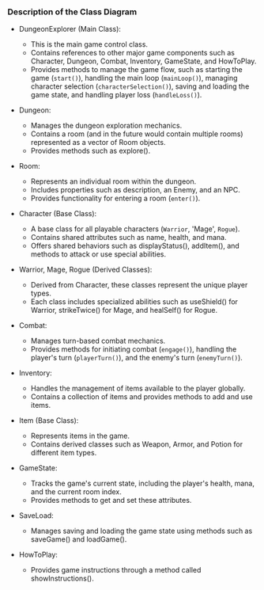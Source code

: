 ### Description of the Class Diagram

- DungeonExplorer (Main Class):
  - This is the main game control class.
  - Contains references to other major game components such as Character, Dungeon, Combat, Inventory, GameState, and HowToPlay.
  - Provides methods to manage the game flow, such as starting the game (`start()`), handling the main loop (`mainLoop()`), managing character selection (`characterSelection()`), saving and loading the game state, and handling player loss (`handleLoss()`).

- Dungeon:
  - Manages the dungeon exploration mechanics.
  - Contains a room (and in the future would contain multiple rooms) represented as a vector of Room objects.
  - Provides methods such as explore().

- Room:
  - Represents an individual room within the dungeon.
  - Includes properties such as description, an Enemy, and an NPC.
  - Provides functionality for entering a room (`enter()`).

- Character (Base Class):
  - A base class for all playable characters (`Warrior`, 'Mage', `Rogue`).
  - Contains shared attributes such as name, health, and mana.
  - Offers shared behaviors such as displayStatus(), addItem(), and methods to attack or use special abilities.

- Warrior, Mage, Rogue (Derived Classes):
  - Derived from Character, these classes represent the unique player types.
  - Each class includes specialized abilities such as useShield() for Warrior, strikeTwice() for Mage, and healSelf() for Rogue.

- Combat:
  - Manages turn-based combat mechanics.
  - Provides methods for initiating combat (`engage()`), handling the player's turn (`playerTurn()`), and the enemy's turn (`enemyTurn()`).

- Inventory:
  - Handles the management of items available to the player globally.
  - Contains a collection of items and provides methods to add and use items.

- Item (Base Class):
  - Represents items in the game.
  - Contains derived classes such as Weapon, Armor, and Potion for different item types.

- GameState:
  - Tracks the game's current state, including the player's health, mana, and the current room index.
  - Provides methods to get and set these attributes.

- SaveLoad:
  - Manages saving and loading the game state using methods such as saveGame() and loadGame().

- HowToPlay:
  - Provides game instructions through a method called showInstructions().